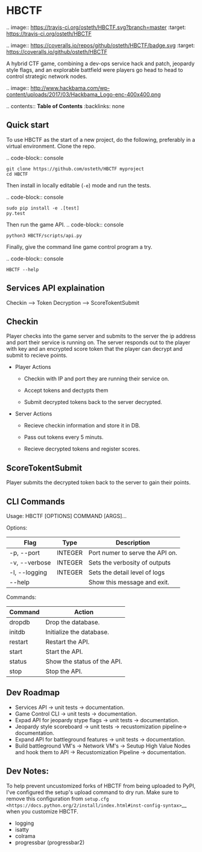 HBCTF
======

.. image:: https://travis-ci.org/osteth/HBCTF.svg?branch=master
   :target: https://travis-ci.org/osteth/HBCTF

.. image:: https://coveralls.io/repos/github/osteth/HBCTF/badge.svg
   :target: https://coveralls.io/github/osteth/HBCTF

A hybrid CTF game, combining a dev-ops service hack and patch, jeopardy style flags, and an explorable battfield were players go head to head to control strategic network nodes.

.. image:: http://www.hackbama.com/wp-content/uploads/2017/03/Hackbama_Logo-enc-400x400.png

.. contents:: **Table of Contents**
  :backlinks: none

Quick start
-------------------------

To use HBCTF as the start of a new project, do the following, preferably in
a virtual environment. Clone the repo.

.. code-block:: console

    git clone https://github.com/osteth/HBCTF myproject
    cd HBCTF
Then install in locally editable (``-e``) mode and run the tests.

.. code-block:: console

    sudo pip install -e .[test]
    py.test
Then run the game API.
.. code-block:: console

    python3 HBCTF/scripts/api.py

Finally, give the command line game control program a try.

.. code-block:: console

    HBCTF --help




Services API explaination
--------

Checkin --> Token Decryption --> ScoreTokentSubmit


Checkin
------
Player checks into the game server and submits to the server the ip address and port their service is running on.  The server responds out to the player with key and an encrypted score token that the player can decrypt and submit to recieve points.

* Player Actions
   * Checkin with IP and port they are running their service on.
   * Accept tokens and dectypts them

   * Submit decrypted tokens back to the server decrypted.
* Server Actions
   * Recieve checkin information and store it in DB.

   * Pass out tokens every 5 minuts.
   * Recieve decrypted tokens and register scores.

ScoreTokentSubmit
--------

Player submits the decrypted token back to the server to gain their points.

CLI Commands
-----
Usage: HBCTF [OPTIONS] COMMAND [ARGS]...

Options:

Flag | Type| Description
--- | ---| ---
  -p, --port | INTEGER | Port numer to serve the API on.
  -v, --verbose | INTEGER | Sets the verbosity of outputs
  -l, --logging | INTEGER | Sets the detail level of logs
  --help        |        | Show this message and exit.

Commands:

Command | Action
--- | ---
dropdb | Drop the database.
initdb | Initialize the database.
restart| Restart the API.
start  | Start the API.
status | Show the status of the API.
stop   | Stop the API.

Dev Roadmap
-----
* Services API -> unit tests -> documentation.
* Game Control CLI -> unit tests -> documentation.
* Expad API for jeopardy stype flags -> unit tests -> documentation.
* Jeopardy style scoreboard -> unit tests -> recustomization pipeline-> documentation.
* Expand API for battleground features -> unit tests -> documentation.
* Build battleground VM's -> Network VM's -> Seutup High Value Nodes and hook them to API -> Recustomization Pipeline -> documentation.

Dev Notes:
------
To help prevent uncustomized forks of HBCTF from being uploaded to PyPI,
I've configured the setup's upload command to dry run. Make sure to remove
this configuration from
`setup.cfg <https://docs.python.org/2/install/index.html#inst-config-syntax>`__
when you customize HBCTF.


* logging
* isatty
* colrama
* progressbar (progressbar2)


